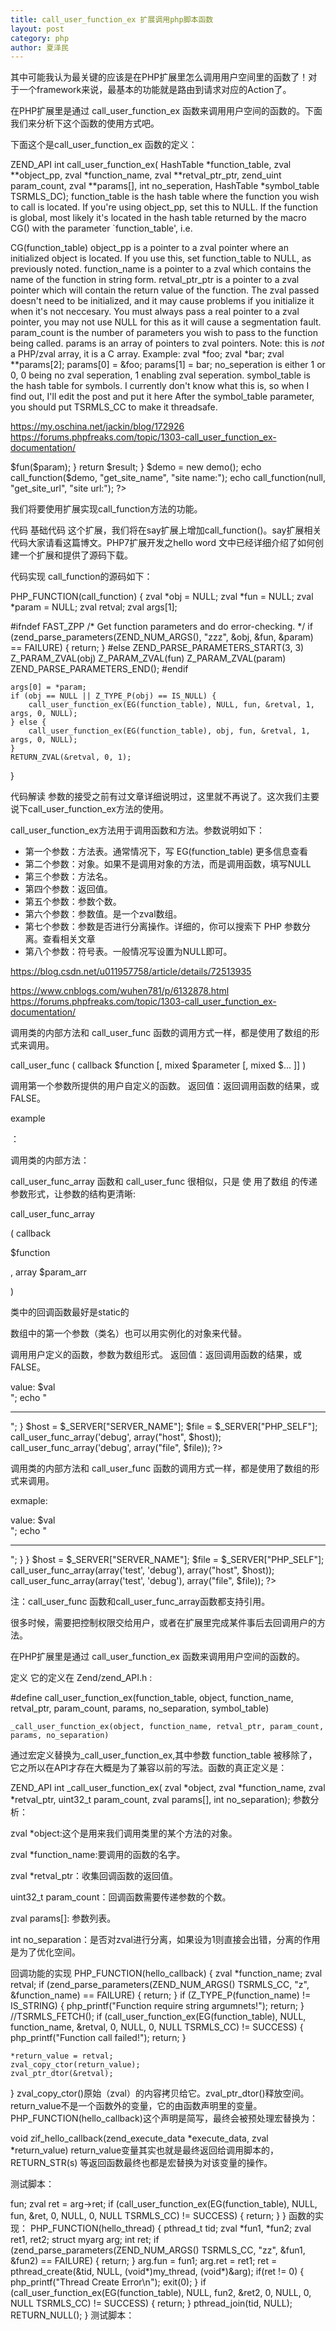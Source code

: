 ```yaml
---
title: call_user_function_ex 扩展调用php脚本函数
layout: post
category: php
author: 夏泽民
---
```

其中可能我认为最关键的应该是在PHP扩展里怎么调用用户空间里的函数了！对于一个framework来说，最基本的功能就是路由到请求对应的Action了。

在PHP扩展里是通过 call_user_function_ex 函数来调用用户空间的函数的。下面我们来分析下这个函数的使用方式吧。

下面这个是call_user_function_ex 函数的定义：

ZEND_API int call_user_function_ex(
	HashTable *function_table, 
	zval **object_pp, 
	zval *function_name, 
	zval **retval_ptr_ptr, 
	zend_uint param_count, 
	zval **params[], 
	int no_seperation, 
	HashTable *symbol_table TSRMLS_DC);
function_table is the hash table where the function you wish to call is located. If you\'re using object_pp, set this to NULL. If the function is global, most likely it\'s located in the hash table returned by the macro CG() with the parameter `function_table\', i.e.

CG(function_table)
object_pp is a pointer to a zval pointer where an initialized object is located. If you use this, set function_table to NULL, as previously noted.
function_name is a pointer to a zval which contains the name of the function in string form.
retval_ptr_ptr is a pointer to a zval pointer which will contain the return value of the function. The zval passed doesn\'t need to be initialized, and it may cause problems if you initialize it when it\'s not neccesary. You  must  always pass a real pointer to a zval pointer, you may not use NULL for this as it will cause a segmentation fault.
param_count is the number of parameters you wish to pass to the function being called.
params is an array of pointers to zval pointers. Note: this is _not_ a PHP/zval array, it is a C array. Example:
zval *foo; zval *bar; zval **params[2]; params[0] = &foo; params[1] = bar;
no_seperation is either 1 or 0, 0 being no zval seperation, 1 enabling zval seperation. 
symbol_table is the hash table for symbols. I currently don\'t know what this is, so when I find out, I\'ll edit the post and put it here
After the symbol_table parameter, you should put TSRMLS_CC to make it threadsafe.
<!-- more -->
https://my.oschina.net/jackin/blog/172926
https://forums.phpfreaks.com/topic/1303-call_user_function_ex-documentation/


<?php
class demo {
    public function get_site_name ($prefix) {
        return $prefix."信海龙的博客\n";
    }
}
function get_site_url ($prefix) {
    return $prefix."www.bo56.com\n";
}

function call_function ($obj, $fun, $param) {
    if ($obj == null) {
        $result = $fun($param);
    } else {
        $result = $obj->$fun($param);
    }
    return $result;
}
$demo = new demo();
echo call_function($demo, "get_site_name", "site name:");
echo call_function(null, "get_site_url", "site url:");
?>

我们将要使用扩展实现call_function方法的功能。

代码
基础代码
这个扩展，我们将在say扩展上增加call_function()。say扩展相关代码大家请看这篇博文。PHP7扩展开发之hello word 文中已经详细介绍了如何创建一个扩展和提供了源码下载。

代码实现
call_function的源码如下：

PHP_FUNCTION(call_function)
{
    zval            *obj = NULL;
    zval            *fun = NULL;
    zval            *param = NULL;
    zval            retval;
    zval            args[1];

#ifndef FAST_ZPP
    /* Get function parameters and do error-checking. */
    if (zend_parse_parameters(ZEND_NUM_ARGS(), "zzz", &obj, &fun, &param) == FAILURE) {
        return;
    }
#else
    ZEND_PARSE_PARAMETERS_START(3, 3)
        Z_PARAM_ZVAL(obj)
        Z_PARAM_ZVAL(fun)
        Z_PARAM_ZVAL(param)
    ZEND_PARSE_PARAMETERS_END();
#endif

    args[0] = *param;
    if (obj == NULL || Z_TYPE_P(obj) == IS_NULL) {
        call_user_function_ex(EG(function_table), NULL, fun, &retval, 1, args, 0, NULL);
    } else {
        call_user_function_ex(EG(function_table), obj, fun, &retval, 1, args, 0, NULL);
    }
    RETURN_ZVAL(&retval, 0, 1);
}

代码解读
参数的接受之前有过文章详细说明过，这里就不再说了。这次我们主要说下call_user_function_ex方法的使用。

call_user_function_ex方法用于调用函数和方法。参数说明如下：
* 第一个参数：方法表。通常情况下，写 EG(function_table) 更多信息查看
* 第二个参数：对象。如果不是调用对象的方法，而是调用函数，填写NULL
* 第三个参数：方法名。
* 第四个参数：返回值。
* 第五个参数：参数个数。
* 第六个参数：参数值。是一个zval数组。
* 第七个参数：参数是否进行分离操作。详细的，你可以搜索下 PHP 参数分离。查看相关文章
* 第八个参数：符号表。一般情况写设置为NULL即可。

https://blog.csdn.net/u011957758/article/details/72513935

https://www.cnblogs.com/wuhen781/p/6132878.html
https://forums.phpfreaks.com/topic/1303-call_user_function_ex-documentation/

调用类的内部方法和 call_user_func 函数的调用方式一样，都是使用了数组的形式来调用。

call_user_func ( callback $function [, mixed $parameter [, mixed $... ]] )

调用第一个参数所提供的用户自定义的函数。
返回值：返回调用函数的结果，或FALSE。

example

：

<?php
function eat($fruit) //参数可以为多个
{
echo "You want to eat $fruit, no problem";
}
call_user_func('eat', "apple"); //print: You want to eat apple, no problem;
call_user_func('eat', "orange"); //print: You want to eat orange,no problem;
?>

 


调用类的内部方法：

<?php
class myclass {
function say_hello($name)
{
echo "Hello!$name";
}
}
$classname = "myclass";
//调用类内部的函数需要使用数组方式 array(类名，方法名)
call_user_func(array($classname, 'say_hello'), 'dain_sun');
//print Hello! dain_sun
?>

 


call_user_func_array 函数和 call_user_func 很相似，只是
使
用了数组
的传递参数形式，让参数的结构更清晰:

call_user_func_array

( callback

$function

, array
$param_arr

)

类中的回调函数最好是static的

数组中的第一个参数（类名）也可以用实例化的对象来代替。

调用用户定义的函数，参数为数组形式。
返回值：返回调用函数的结果，或FALSE。

<?php
function debug($var, $val)
{
echo "variable: $var <br> value: $val <br>";
echo "<hr>";
}
$host = $_SERVER["SERVER_NAME"];
$file = $_SERVER["PHP_SELF"];
call_user_func_array('debug', array("host", $host));
call_user_func_array('debug', array("file", $file));
?>

调用类的内部方法和 call_user_func 函数的调用方式一样，都是使用了数组的形式来调用。

exmaple:


<?php
class test
{
function debug($var, $val)
{
echo "variable: $var <br> value: $val <br>";
echo "<hr>";
}
}
$host = $_SERVER["SERVER_NAME"];
$file = $_SERVER["PHP_SELF"];
call_user_func_array(array('test', 'debug'), array("host", $host));
call_user_func_array(array('test', 'debug'), array("file", $file));
?>



注：call_user_func
函数和call_user_func_array函数都支持引用。

<?php
function increment(&$var)
{
$var++;
}
$a = 0;
call_user_func('increment', $a);
echo $a; // 0
call_user_func_array('increment', array(&$a)); // You can use this instead
echo $a; // 1
?>


很多时候，需要把控制权限交给用户，或者在扩展里完成某件事后去回调用户的方法。

在PHP扩展里是通过 call_user_function_ex 函数来调用用户空间的函数的。

定义
它的定义在 Zend/zend_API.h :

#define call_user_function_ex(function_table, object, function_name, retval_ptr, param_count, params, no_separation, symbol_table)

    _call_user_function_ex(object, function_name, retval_ptr, param_count, params, no_separation)
通过宏定义替换为_call_user_function_ex,其中参数 function_table 被移除了，它之所以在API才存在大概是为了兼容以前的写法。函数的真正定义是：

ZEND_API int _call_user_function_ex(
    zval *object, 
    zval *function_name, 
    zval *retval_ptr, 
    uint32_t param_count, 
    zval params[], 
    int no_separation);
参数分析：

zval *object:这个是用来我们调用类里的某个方法的对象。

zval *function_name:要调用的函数的名字。

zval *retval_ptr：收集回调函数的返回值。

uint32_t param_count：回调函数需要传递参数的个数。

zval params[]: 参数列表。

int no_separation：是否对zval进行分离，如果设为1则直接会出错，分离的作用是为了优化空间。

回调功能的实现
PHP_FUNCTION(hello_callback)
{
    zval *function_name;
    zval retval;
    if (zend_parse_parameters(ZEND_NUM_ARGS() TSRMLS_CC, "z", &function_name) == FAILURE) {
        return;
    }
    if (Z_TYPE_P(function_name) != IS_STRING) {
        php_printf("Function require string argumnets!");
        return;
    }
    //TSRMLS_FETCH();
    if (call_user_function_ex(EG(function_table), NULL, function_name, &retval, 0, NULL, 0, NULL TSRMLS_CC) != SUCCESS) {
        php_printf("Function call failed!");
        return;
    }

    *return_value = retval;
    zval_copy_ctor(return_value);
    zval_ptr_dtor(&retval);

}
zval_copy_ctor()原始（zval）的内容拷贝给它。zval_ptr_dtor()释放空间。return_value不是一个函数外的变量，它的由函数声明里的变量。PHP_FUNCTION(hello_callback)这个声明是简写，最终会被预处理宏替换为：

void zif_hello_callback(zend_execute_data *execute_data, zval *return_value)
return_value变量其实也就是最终返回给调用脚本的，RETURN_STR(s) 等返回函数最终也都是宏替换为对该变量的操作。

测试脚本：

<?php
function fun1() {
    for ($i = 0; $i < 5; $i++) {
        echo 'fun1:'.$i."\n";
    }
    return 'call end';
}

echo hello_callback('fun1');
一个并行扩展
早期的php不支持多进程多线程的，现在随着发展有很多扩展不断完善它，诸如pthread,swoole等，不仅能多线程，而且能实现异步。

利用c语言多线程pthread库来实现一个简单的并行扩展。

先声明我们一会用到的结构：

struct myarg
{
    zval *fun;
    zval ret;
};
线程函数：

static void my_thread(struct myarg *arg) {
    zval *fun = arg->fun;
    zval ret = arg->ret;
    if (call_user_function_ex(EG(function_table), NULL, fun, &ret, 0, NULL, 0, NULL TSRMLS_CC) != SUCCESS) {
        return;
    }
}
函数的实现：

PHP_FUNCTION(hello_thread)
{
    pthread_t tid;
    zval *fun1, *fun2;
    zval ret1, ret2;
    struct myarg arg;
    int ret;
    if (zend_parse_parameters(ZEND_NUM_ARGS() TSRMLS_CC, "zz", &fun1, &fun2) == FAILURE) {
        return;
    }
    arg.fun = fun1;
    arg.ret = ret1;
    ret = pthread_create(&tid, NULL, (void*)my_thread, (void*)&arg);
    if(ret != 0) {
        php_printf("Thread Create Error\n");
        exit(0);
    }
    if (call_user_function_ex(EG(function_table), NULL, fun2, &ret2, 0, NULL, 0, NULL TSRMLS_CC) != SUCCESS) {
        return;
    }
    pthread_join(tid, NULL);
    RETURN_NULL();

}
测试脚本：

<?php
function fun1() {
    for ($i = 0; $i < 5; $i++) {
        echo 'fun1:'.$i.'\n';
    }
}

function fun2() {
    for ($i = 0; $i < 5; $i++) {
        echo 'fun2:'.$i.'\n';
    }
}

hello_thread('fun1', 'fun2');
echo 'after 多并发';

https://segmentfault.com/a/1190000007648157
http://www.hongweipeng.com/index.php/archives/1026/?utm_source=tuicool&utm_medium=referral
https://blog.csdn.net/qq_32783703/article/details/80641355

